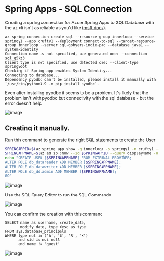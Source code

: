 # Spring Apps - SQL Connection

Creating a spring connection for Azure Spring Apps to SQL Database with the az cli isn't as reliable as you'd like ([msft docs](https://learn.microsoft.com/en-us/azure/spring-apps/connect-managed-identity-to-azure-sql?tabs=service-connector)).

```output
az spring connection create sql --resource-group innerloop --service springy1 --app crufty1 --deployment connect-to-sql --target-resource-group innerloop --server sql-gobyers-indie-poc --database java1 --system-identity
Connection name is not specified, use generated one: --connection sql_g5kz3
Client type is not specified, use detected one: --client-type springBoot
Checking if Spring app enables System Identity...
Connecting to database...
Dependency pyodbc can't be installed, please install it manually with `/usr/bin/python3.9 -m pip install pyodbc`.
```

Even after installing pyodbc it seems to be a problem. 
It's likely that the problem isn't with pyodbc but connectivity with the sql database - but the error doesn't help.

![image](https://user-images.githubusercontent.com/17914476/206219426-9b465da5-f9b8-467c-af3c-8b572b1da450.png)

## Creating it manually.

Run this command to generate the right SQL statements to create the User

```bash
SPRINGAPPID=$(az spring app show -g innerloop -s springy1 -n crufty1 --query identity.principalId -o tsv)
SPRINGAPPNAME=$(az ad sp show --id $SPRINGAPPID --query displayName -o tsv)
echo "CREATE USER [$SPRINGAPPNAME] FROM EXTERNAL PROVIDER; 
ALTER ROLE db_datareader ADD MEMBER [$SPRINGAPPNAME];
ALTER ROLE db_datawriter ADD MEMBER [$SPRINGAPPNAME];
ALTER ROLE db_ddladmin ADD MEMBER [$SPRINGAPPNAME];
GO"
```

![image](https://user-images.githubusercontent.com/17914476/206220873-1b572220-8e07-44bf-9f2b-e254081e3966.png)

Use the SQL Query Editor to run the SQL Commands

![image](https://user-images.githubusercontent.com/17914476/206221069-1e70d20e-71ae-4045-8529-c080dde0ede0.png)

You can confirm the creation with this command

```tsql
SELECT name as username, create_date, 
       modify_date, type_desc as type
FROM sys.database_principals
WHERE type not in ('A', 'G', 'R', 'X')
      and sid is not null
      and name != 'guest'
```

![image](https://user-images.githubusercontent.com/17914476/206222014-b94964bd-02a9-459a-8a8b-61f712b4c912.png)
